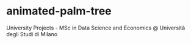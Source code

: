# animated-palm-tree


University Projects - MSc in Data Science and Economics @ Università degli Studi di Milano
